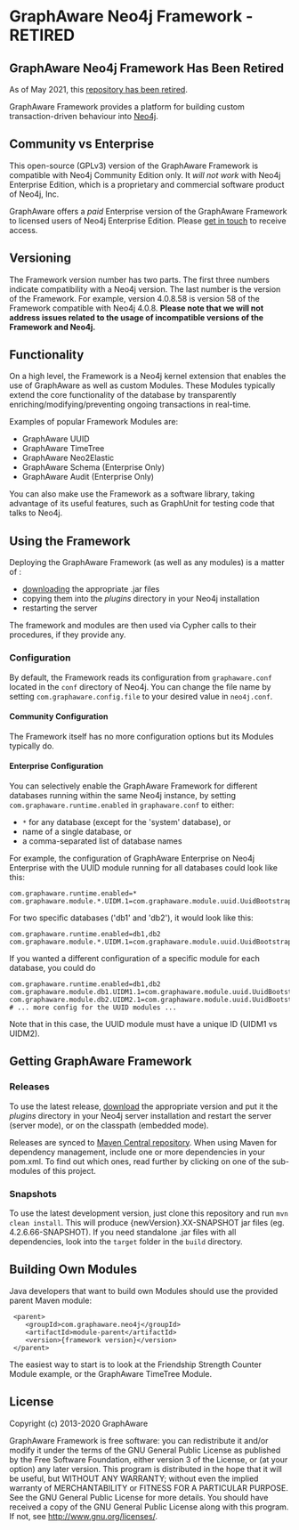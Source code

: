 <a name="top"/>

GraphAware Neo4j Framework - RETIRED
==========================

## GraphAware Neo4j Framework Has Been Retired
As of May 2021, this [repository has been retired](https://graphaware.com/framework/2021/05/06/from-graphaware-framework-to-graphaware-hume.html).

GraphAware Framework provides a platform for building custom transaction-driven behaviour into <a href="http://neo4j.org" target="_blank">Neo4j</a>.

## Community vs Enterprise

This open-source (GPLv3) version of the GraphAware Framework is compatible with Neo4j Community Edition only. 
It *will not work* with Neo4j Enterprise Edition, which is a proprietary and commercial software product of Neo4j, Inc.

GraphAware offers a *paid* Enterprise version of the GraphAware Framework to licensed users of Neo4j Enterprise Edition.
Please [get in touch](mailto:info@graphaware.com) to receive access.

## Versioning

The Framework version number has two parts. The first three numbers indicate compatibility with a Neo4j version. The last number 
is the version of the Framework. For example, version 4.0.8.58 is version 58 of the Framework compatible with Neo4j 4.0.8.
**Please note that we will not address issues related to the usage of incompatible versions of the Framework and Neo4j.**

## Functionality

On a high level, the Framework is a Neo4j kernel extension that enables the use of GraphAware as well as custom Modules. 
These Modules typically extend the core functionality of the database by transparently enriching/modifying/preventing ongoing transactions in real-time.

Examples of popular Framework Modules are:
* GraphAware UUID
* GraphAware TimeTree
* GraphAware Neo2Elastic
* GraphAware Schema (Enterprise Only)
* GraphAware Audit (Enterprise Only)
 
You can also make use the Framework as a software library, taking advantage of its useful features, such as GraphUnit for testing code that talks to Neo4j.

## Using the Framework

Deploying the GraphAware Framework (as well as any modules) is a matter of :
* [downloading](#download) the appropriate .jar files
* copying them into the _plugins_ directory in your Neo4j installation
* restarting the server

The framework and modules are then used via Cypher calls to their procedures, if they provide any.

### Configuration

By default, the Framework reads its configuration from `graphaware.conf` located in the `conf` directory of Neo4j. You
can change the file name by setting `com.graphaware.config.file` to your desired value in `neo4j.conf`. 

#### Community Configuration

The Framework itself has no more configuration options but its Modules typically do.

#### Enterprise Configuration

You can selectively enable the GraphAware Framework for different databases running within the same Neo4j instance, by
setting `com.graphaware.runtime.enabled` in `graphaware.conf` to either:
- `*` for any database (except for the 'system' database), or
- name of a single database, or
- a comma-separated list of database names

For example, the configuration of GraphAware Enterprise on Neo4j Enterprise with the UUID module running for all databases
could look like this: 
```
com.graphaware.runtime.enabled=*
com.graphaware.module.*.UIDM.1=com.graphaware.module.uuid.UuidBootstrapper
``` 

For two specific databases ('db1' and 'db2'), it would look like this:
```
com.graphaware.runtime.enabled=db1,db2
com.graphaware.module.*.UIDM.1=com.graphaware.module.uuid.UuidBootstrapper
```

If you wanted a different configuration of a specific module for each database, you could do
```
com.graphaware.runtime.enabled=db1,db2
com.graphaware.module.db1.UIDM1.1=com.graphaware.module.uuid.UuidBootstrapper
com.graphaware.module.db2.UIDM2.1=com.graphaware.module.uuid.UuidBootstrapper
# ... more config for the UUID modules ...
```
Note that in this case, the UUID module must have a unique ID (UIDM1 vs UIDM2).

<a name="download"/>

## Getting GraphAware Framework

### Releases

To use the latest release, <a href="http://products.graphaware.com/" target="_blank">download</a> the appropriate version and put it
the _plugins_ directory in your Neo4j server installation and restart the server (server mode), or on the classpath (embedded mode).

Releases are synced to <a href="http://search.maven.org/#search%7Cga%7C1%7Ccom.graphaware.neo4j" target="_blank">Maven Central
repository</a>. When using Maven for dependency management, include one or more dependencies in your pom.xml. To find out
 which ones, read further by clicking on one of the sub-modules of this project.

### Snapshots

To use the latest development version, just clone this repository and run `mvn clean install`. This will produce {newVersion}.XX-SNAPSHOT jar files (eg. 4.2.6.66-SNAPSHOT). If you need standalone .jar files with all dependencies, look into the `target` folder in the `build` directory.

## Building Own Modules

Java developers that want to build own Modules should use the provided parent Maven module:
```
 <parent>
    <groupId>com.graphaware.neo4j</groupId>
    <artifactId>module-parent</artifactId>
    <version>{framework version}</version>
 </parent>
```

The easiest way to start is to look at the Friendship Strength Counter Module example, or the GraphAware TimeTree Module.

## License

Copyright (c) 2013-2020 GraphAware

GraphAware Framework is free software: you can redistribute it and/or modify it under the terms of the GNU General Public License
as published by the Free Software Foundation, either version 3 of the License, or (at your option) any later version.
This program is distributed in the hope that it will be useful, but WITHOUT ANY WARRANTY; without even the implied
warranty of MERCHANTABILITY or FITNESS FOR A PARTICULAR PURPOSE. See the GNU General Public License for more details.
You should have received a copy of the GNU General Public License along with this program.
If not, see <http://www.gnu.org/licenses/>.
